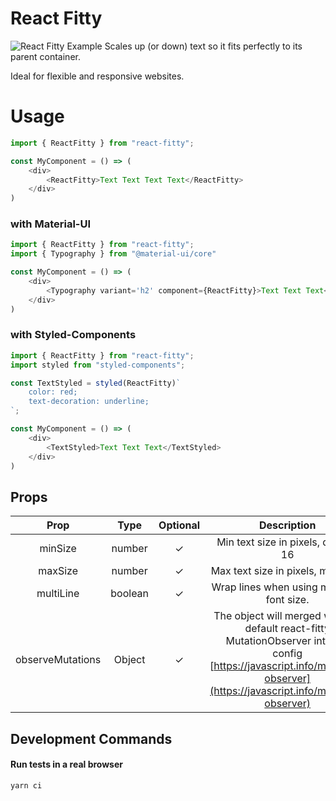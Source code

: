 # React Fitty
![React Fitty Example](https://raw.githubusercontent.com/morhogg/react-fitty/assets/fitty.gif)
Scales up (or down) text so it fits perfectly to its parent container.

Ideal for flexible and responsive websites.

# Usage
```javascript
import { ReactFitty } from "react-fitty";

const MyComponent = () => (
    <div>
        <ReactFitty>Text Text Text Text</ReactFitty>
    </div>
)
```
### with Material-UI
```javascript
import { ReactFitty } from "react-fitty";
import { Typography } from "@material-ui/core"

const MyComponent = () => (
    <div>
        <Typography variant='h2' component={ReactFitty}>Text Text Text</Typography>
    </div>
)
```

### with Styled-Components
```javascript
import { ReactFitty } from "react-fitty";
import styled from "styled-components";

const TextStyled = styled(ReactFitty)`
    color: red;
    text-decoration: underline;
`;

const MyComponent = () => (
    <div>
        <TextStyled>Text Text Text</TextStyled>
    </div>
)
```

## Props
| Prop | Type | Optional | Description
| :---: | :---: | :---: | :---: |
| minSize | number | ✓ | Min text size in pixels, default: 16
| maxSize | number | ✓ | Max text size in pixels, max: 512
| multiLine | boolean | ✓ | Wrap lines when using minimum font size.
| observeMutations | Object | ✓ | The object will merged with the default react-fitty MutationObserver internal config [https://javascript.info/mutation-observer](https://javascript.info/mutation-observer)

## Development Commands

#### Run tests in a real browser
```bash
yarn ci
```
